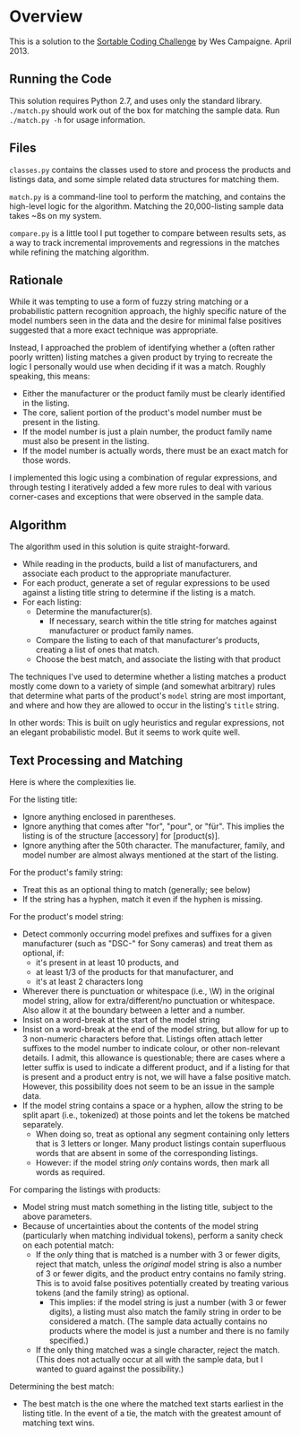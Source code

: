 # Overview #

This is a solution to the [Sortable Coding Challenge](http://sortable.com/blog/coding-challenge/) by Wes Campaigne. April 2013.

## Running the Code ##

This solution requires Python 2.7, and uses only the standard library. `./match.py` should work out of the box for matching the sample data. Run `./match.py -h` for usage information.


## Files ##

`classes.py` contains the classes used to store and process the products and listings data, and some simple related data structures for matching them.

`match.py` is a command-line tool to perform the matching, and contains the high-level logic for the algorithm. Matching the 20,000-listing sample data takes ~8s on my system.

`compare.py` is a little tool I put together to compare between results sets, as a way to track incremental improvements and regressions in the matches while refining the matching algorithm.


## Rationale ##

While it was tempting to use a form of fuzzy string matching or a probabilistic pattern recognition approach, the highly specific nature of the model numbers seen in the data and the desire for minimal false positives suggested that a more exact technique was appropriate.

Instead, I approached the problem of identifying whether a (often rather poorly written) listing matches a given product by trying to recreate the logic I personally would use when deciding if it was a match. Roughly speaking, this means:

* Either the manufacturer or the product family must be clearly identified in the listing.
* The core, salient portion of the product's model number must be present in the listing.
* If the model number is just a plain number, the product family name must also be present in the listing.
* If the model number is actually words, there must be an exact match for those words.

I implemented this logic using a combination of regular expressions, and through testing I iteratively added a few more rules to deal with various corner-cases and exceptions that were observed in the sample data.


## Algorithm ##

The algorithm used in this solution is quite straight-forward.

* While reading in the products, build a list of manufacturers, and associate each product to the appropriate manufacturer.
* For each product, generate a set of regular expressions to be used against a listing title string to determine if the listing is a match.
* For each listing:
    * Determine the manufacturer(s).
        * If necessary, search within the title string for matches against manufacturer or product family names.
    * Compare the listing to each of that manufacturer's products, creating a list of ones that match.
    * Choose the best match, and associate the listing with that product

The techniques I've used to determine whether a listing matches a product mostly come down to a variety of simple (and somewhat arbitrary) rules that determine what parts of the product's `model` string are most important, and where and how they are allowed to occur in the listing's `title` string.

In other words: This is built on ugly heuristics and regular expressions, not an elegant probabilistic model. But it seems to work quite well.


## Text Processing and Matching ##

Here is where the complexities lie.

For the listing title:
* Ignore anything enclosed in parentheses.
* Ignore anything that comes after "for", "pour", or "für". This implies the listing is of the structure [accessory] for [product(s)].
* Ignore anything after the 50th character. The manufacturer, family, and model number are almost always mentioned at the start of the listing.

For the product's family string:
* Treat this as an optional thing to match (generally; see below)
* If the string has a hyphen, match it even if the hyphen is missing.

For the product's model string:
* Detect commonly occurring model prefixes and suffixes for a given manufacturer (such as "DSC-" for Sony cameras) and treat them as optional, if:
    * it's present in at least 10 products, and
    * at least 1/3 of the products for that manufacturer, and
    * it's at least 2 characters long
* Wherever there is punctuation or whitespace (i.e., \W) in the original model string, allow for extra/different/no punctuation or whitespace. Also allow it at the boundary between a letter and a number.
* Insist on a word-break at the start of the model string
* Insist on a word-break at the end of the model string, but allow for up to 3 non-numeric characters before that. Listings often attach letter suffixes to the model number to indicate colour, or other non-relevant details. I admit, this allowance is questionable; there are cases where a letter suffix is used to indicate a different product, and if a listing for that is present and a product entry is not, we will have a false positive match. However, this possibility does not seem to be an issue in the sample data.
* If the model string contains a space or a hyphen, allow the string to be split apart (i.e., tokenized) at those points and let the tokens be matched separately.
    * When doing so, treat as optional any segment containing only letters that is 3 letters or longer. Many product listings contain superfluous words that are absent in some of the corresponding listings.
    * However: if the model string *only* contains words, then mark all words as required.

For comparing the listings with products:
* Model string must match something in the listing title, subject to the above parameters.
* Because of uncertainties about the contents of the model string (particularly when matching individual tokens), perform a sanity check on each potential match:
    * If the *only* thing that is matched is a number with 3 or fewer digits, reject that match, unless the *original* model string is also a number of 3 or fewer digits, and the product entry contains no family string. This is to avoid false positives potentially created by treating various tokens (and the family string) as optional.
        * This implies: if the model string is just a number (with 3 or fewer digits), a listing must also match the family string in order to be considered a match. (The sample data actually contains no products where the model is just a number and there is no family specified.)
    * If the only thing matched was a single character, reject the match. (This does not actually occur at all with the sample data, but I wanted to guard against the possibility.)

Determining the best match:
* The best match is the one where the matched text starts earliest in the listing title. In the event of a tie, the match with the greatest amount of matching text wins.

